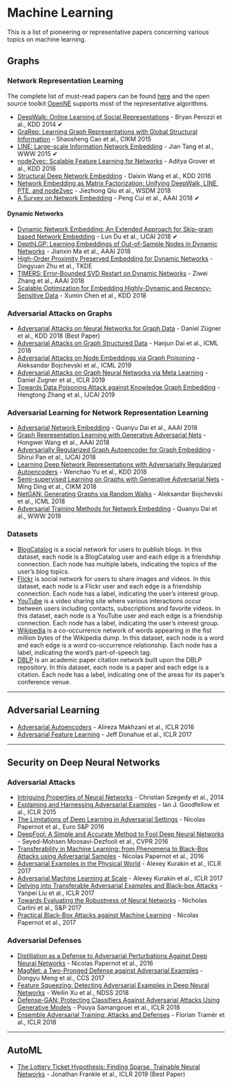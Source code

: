 # Machine Learning
This is a list of pioneering or representative papers concerning various topics on machine learning.

## Graphs

### Network Representation Learning
The complete list of must-read papers can be found [here](https://github.com/thunlp/NRLPapers) and the open source toolkit [OpenNE](https://github.com/thunlp/openne) supports most of the representative algorithms.

* [DeepWalk: Online Learning of Social Representations](https://arxiv.org/pdf/1403.6652) - Bryan Perozzi et al., KDD 2014 ✔
* [GraRep: Learning Graph Representations with Global Structural Information](https://dl.acm.org/citation.cfm?id=2806512) - Shaosheng Cao et al., CIKM 2015
* [LINE: Large-scale Information Network Embedding](https://arxiv.org/pdf/1503.03578.pdf) - Jian Tang et al., WWW 2015 ✔
* [node2vec: Scalable Feature Learning for Networks](http://www.kdd.org/kdd2016/papers/files/rfp0218-groverA.pdf) - Aditya Grover et al., KDD 2016
* [Structural Deep Network Embedding](https://www.kdd.org/kdd2016/papers/files/rfp0191-wangAemb.pdf) - Daixin Wang et al., KDD 2016
* [Network Embedding as Matrix Factorization: Unifying DeepWalk, LINE, PTE, and node2vec](http://keg.cs.tsinghua.edu.cn/jietang/publications/WSDM18-Qiu-et-al-NetMF-network-embedding.pdf) - Jiezhong Qiu et al., WSDM 2018
* [A Survey on Network Embedding](https://arxiv.org/pdf/1711.08752.pdf) - Peng Cui et al., AAAI 2018 ✔

#### Dynamic Networks
* [Dynamic Network Embedding: An Extended Approach for Skip-gram based Network Embedding](https://www.ijcai.org/proceedings/2018/0288.pdf) - Lun Du et al., IJCAI 2018 ✔
* [DepthLGP: Learning Embeddings of Out-of-Sample Nodes in Dynamic Networks](https://aaai.org/ocs/index.php/AAAI/AAAI18/paper/view/17096) - Jianxin Ma et al., AAAI 2018
* [High-Order Proximity Preserved Embedding for Dynamic Networks](https://ieeexplore.ieee.org/document/8329541) - Dingyuan Zhu et al., TKDE
* [TIMERS: Error-Bounded SVD Restart on Dynamic Networks](https://www.aaai.org/ocs/index.php/AAAI/AAAI18/paper/viewFile/16674/15691) - Ziwei Zhang et al., AAAI 2018
* [Scalable Optimization for Embedding Highly-Dynamic and Recency-Sensitive Data](https://www.kdd.org/kdd2018/accepted-papers/view/scalable-optimization-for-embedding-highly-dynamic-and-recency-sensitive-da) - Xumin Chen et al., KDD 2018

### Adversarial Attacks on Graphs

* [Adversarial Attacks on Neural Networks for Graph Data](https://dl.acm.org/authorize?N665889) - Daniel Zügner et al., KDD 2018 (Best Paper)
* [Adversarial Attacks on Graph Structured Data](https://arxiv.org/pdf/1806.02371.pdf) - Hanjun Dai et al., ICML 2018
* [Adversarial Attacks on Node Embeddings via Graph Poisoning](https://arxiv.org/pdf/1809.01093.pdf) - Aleksandar Bojchevski et al., ICML 2019
* [Adversarial Attacks on Graph Neural Networks via Meta Learning](https://openreview.net/pdf?id=Bylnx209YX) - Daniel Zugner et al., ICLR 2019
* [Towards Data Poisoning Attack against Knowledge Graph Embedding](https://arxiv.org/pdf/1904.12052.pdf) - Hengtong Zhang et al., IJCAI 2019

### Adversarial Learning for Network Representation Learning

* [Adversarial Network Embedding](https://www.aaai.org/ocs/index.php/AAAI/AAAI18/paper/view/16498/15927) - Quanyu Dai et al., AAAI 2018
* [Graph Representation Learning with Generative Adversarial Nets](https://www.aaai.org/ocs/index.php/AAAI/AAAI18/paper/download/16611/15969) - Hongwei Wang et al., AAAI 2018
* [Adversarially Regularized Graph Autoencoder for Graph Embedding](https://www.ijcai.org/proceedings/2018/0362.pdf) - Shirui Pan et al., IJCAI 2018
* [Learning Deep Network Representations with Adversarially Regularized Autoencoders](https://dl.acm.org/authorize.cfm?key=N665860) - Wenchao Yu et al., KDD 2018
* [Semi-supervised Learning on Graphs with Generative Adversarial Nets](https://dl.acm.org/citation.cfm?id=3271768) -	Ming Ding et al., CIKM 2018
* [NetGAN: Generating Graphs via Random Walks](http://proceedings.mlr.press/v80/bojchevski18a/bojchevski18a.pdf) - Aleksandar Bojchevski et al., ICML 2018
* [Adversarial Training Methods for Network Embedding](https://dl.acm.org/citation.cfm?id=3313445) - Quanyu Dai et al., WWW 2019

### Datasets

* [BlogCatalog](http://socialcomputing.asu.edu/datasets/BlogCatalog) is a social network for users to publish blogs. In this dataset, each node is a BlogCatalog user and each edge is a friendship connection. Each node has multiple labels, indicating the topics of the user’s blog topics.
* [Flickr](http://socialcomputing.asu.edu/datasets/Flickr) is social network for users to share images and videos. In this dataset, each node is a Flickr user and each edge is a friendship connection. Each node has a label, indicating the user’s interest group.
* [YouTube](http://socialcomputing.asu.edu/datasets/YouTube) is a video sharing site where various interactions occur between users including contacts, subscriptions and favorite videos. In this dataset, each node is a YouTube user and each edge is a friendship connection. Each node has a label, indicating the user’s interest group.
* [Wikipedia](http://snap.stanford.edu/node2vec/POS.mat) is a co-occurrence network of words appearing in the fist million bytes of the Wikipedia dump. In this dataset, each node is a word and each edge is a word co-occurrence relationship. Each node has a label, indicating the word’s part-of-speech tag.
* [DBLP](https://aminer.org/citation) is an academic paper citation network built upon the DBLP repository.  In this dataset, each node is a paper and each edge is a citation. Each node has a label, indicating one of the areas for its paper’s conference venue.

---

## Adversarial Learning

* [Adversarial Autoencoders](https://arxiv.org/pdf/1511.05644.pdf) - Alireza Makhzani et al., ICLR 2016
* [Adversarial Feature Learning](https://arxiv.org/abs/1605.09782) - Jeff Donahue et al., ICLR 2017

---

## Security on Deep Neural Networks

### Adversarial Attacks

* [Intriguing Properties of Neural Networks](https://arxiv.org/abs/1312.6199) - Christian Szegedy et al., 2014
* [Explaining and Harnessing Adversarial Examples](https://arxiv.org/abs/1412.6572) - Ian J. Goodfellow et al., ICLR 2015
* [The Limitations of Deep Learning in Adversarial Settings](https://ieeexplore.ieee.org/abstract/document/7467366/) - Nicolas Papernot  et al., Euro S&P 2016
* [DeepFool: A Simple and Accurate Method to Fool Deep Neural Networks](https://www.cv-foundation.org/openaccess/content_cvpr_2016/html/Moosavi-Dezfooli_DeepFool_A_Simple_CVPR_2016_paper.html) - Seyed-Mohsen Moosavi-Dezfooli et al., CVPR 2016
* [Transferability in Machine Learning: from Phenomena to Black-Box Attacks using Adversarial Samples](https://arxiv.org/abs/1605.07277) - Nicolas Papernot et al., 2016
* [Adversarial Examples in the Physical World](https://arxiv.org/abs/1607.02533) - Alexey Kurakin et al., ICLR 2017
* [Adversarial Machine Learning at Scale](https://arxiv.org/abs/1611.01236) - Alexey Kurakin et al., ICLR 2017
* [Delving into Transferable Adversarial Examples and Black-box Attacks](https://arxiv.org/abs/1611.02770) - Yanpei Liu et al., ICLR 2017
* [Towards Evaluating the Robustness of Neural Networks](https://nicholas.carlini.com/papers/2017_sp_nnrobustattacks.pdf) - Nicholas Carlini et al., S&P 2017
* [Practical Black-Box Attacks against Machine Learning](https://dl.acm.org/citation.cfm?id=3053009) - Nicolas Papernot et al., 2017

### Adversarial Defenses
* [Distillation as a Defense to Adversarial Perturbations Against Deep Neural Networks](https://ieeexplore.ieee.org/abstract/document/7546524/) - Nicolas Papernot et al., 2016
* [MagNet: a Two-Pronged Defense against Adversarial Examples](https://arxiv.org/abs/1705.09064) - Dongyu Meng et al., CCS 2017
* [Feature Squeezing: Detecting Adversarial Examples in Deep Neural Networks](https://arxiv.org/abs/1704.01155) - Weilin Xu et al., NDSS 2018
* [Defense-GAN: Protecting Classifiers Against Adversarial Attacks Using Generative Models](https://arxiv.org/abs/1805.06605) - Pouya Samangouei et al., ICLR 2018
* [Ensemble Adversarial Training: Attacks and Defenses](https://arxiv.org/abs/1705.07204) - Florian Tramèr et al., ICLR 2018

---

## AutoML

* [The Lottery Ticket Hypothesis: Finding Sparse, Trainable Neural Networks](https://arxiv.org/pdf/1803.03635.pdf) - Jonathan Frankle et al., ICLR 2019 (Best Paper)
